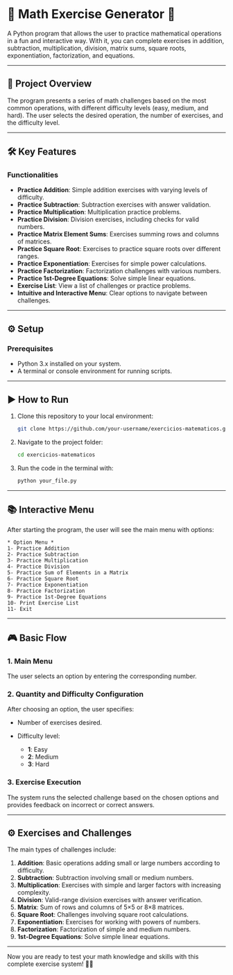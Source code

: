 # 🧮 **Math Exercise Generator** 🎲

A Python program that allows the user to practice mathematical operations in a fun and interactive way. With it, you can complete exercises in addition, subtraction, multiplication, division, matrix sums, square roots, exponentiation, factorization, and equations.

---

## 🚀 **Project Overview**

The program presents a series of math challenges based on the most common operations, with different difficulty levels (easy, medium, and hard). The user selects the desired operation, the number of exercises, and the difficulty level.

---

## 🛠️ **Key Features**

### Functionalities

* **Practice Addition**: Simple addition exercises with varying levels of difficulty.
* **Practice Subtraction**: Subtraction exercises with answer validation.
* **Practice Multiplication**: Multiplication practice problems.
* **Practice Division**: Division exercises, including checks for valid numbers.
* **Practice Matrix Element Sums**: Exercises summing rows and columns of matrices.
* **Practice Square Root**: Exercises to practice square roots over different ranges.
* **Practice Exponentiation**: Exercises for simple power calculations.
* **Practice Factorization**: Factorization challenges with various numbers.
* **Practice 1st‐Degree Equations**: Solve simple linear equations.
* **Exercise List**: View a list of challenges or practice problems.
* **Intuitive and Interactive Menu**: Clear options to navigate between challenges.

---

## ⚙️ **Setup**

### Prerequisites

* Python 3.x installed on your system.
* A terminal or console environment for running scripts.

---

## ▶️ **How to Run**

1. Clone this repository to your local environment:

   ```bash
   git clone https://github.com/your-username/exercicios-matematicos.git
   ```

2. Navigate to the project folder:

   ```bash
   cd exercicios-matematicos
   ```

3. Run the code in the terminal with:

   ```bash
   python your_file.py
   ```

---

## 📚 **Interactive Menu**

After starting the program, the user will see the main menu with options:

```
* Option Menu *
1- Practice Addition
2- Practice Subtraction
3- Practice Multiplication
4- Practice Division
5- Practice Sum of Elements in a Matrix
6- Practice Square Root
7- Practice Exponentiation
8- Practice Factorization
9- Practice 1st‐Degree Equations
10- Print Exercise List
11- Exit
```

---

## 🎮 **Basic Flow**

### 1. **Main Menu**

The user selects an option by entering the corresponding number.

### 2. **Quantity and Difficulty Configuration**

After choosing an option, the user specifies:

* Number of exercises desired.
* Difficulty level:

  * **1**: Easy
  * **2**: Medium
  * **3**: Hard

### 3. **Exercise Execution**

The system runs the selected challenge based on the chosen options and provides feedback on incorrect or correct answers.

---

## ⚙️ **Exercises and Challenges**

The main types of challenges include:

1. **Addition**: Basic operations adding small or large numbers according to difficulty.
2. **Subtraction**: Subtraction involving small or medium numbers.
3. **Multiplication**: Exercises with simple and larger factors with increasing complexity.
4. **Division**: Valid-range division exercises with answer verification.
5. **Matrix**: Sum of rows and columns of 5×5 or 8×8 matrices.
6. **Square Root**: Challenges involving square root calculations.
7. **Exponentiation**: Exercises for working with powers of numbers.
8. **Factorization**: Factorization of simple and medium numbers.
9. **1st‐Degree Equations**: Solve simple linear equations.

---

Now you are ready to test your math knowledge and skills with this complete exercise system! 🚀🎯
